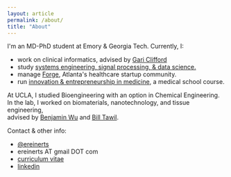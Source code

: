 ```yaml
---
layout: article
permalink: /about/
title: "About"
---
```


I'm an MD-PhD student at Emory & Georgia Tech. Currently, I:

+ work on clinical informatics, advised by [Gari Clifford](http://gdclifford.info/gari)
+ study [systems engineering, signal processing, & data science.](http://www.bme.gatech.edu/research/system.shtml)
+ manage [Forge](http://forgeatl.com), Atlanta's healthcare startup community.
+ run [innovation & entrepreneurship in medicine](https://docs.google.com/document/d/1ir09RVo8xeuBltDeATvJWjpzTf8EDUDHjj5QUPDtKrE/edit?usp=sharing), a medical school course.

At UCLA, I studied Bioengineering with an option in Chemical Engineering.<br>
In the lab, I worked on biomaterials, nanotechnology, and tissue engineering,<br> advised by [Benjamin Wu](http://www.bioeng.ucla.edu/people/faculty/Faculty/benjamin-m.-wu-d.d.s.-ph.d) and [Bill Tawil](http://www.bioeng.ucla.edu/people/faculty/adjunct-faculty/bill-j.-tawil-ph.d).

Contact & other info:

+ [@ereinerts](http://www.twitter.com/ereinerts)
+ <a>ereinerts AT gmail DOT com</a>
+ [curriculum vitae](https://dl.dropboxusercontent.com/u/1102315/Erik%20Reinertsen%20CV.pdf)
+ [linkedin](http://www.linkedin.com/in/erikreinertsen/)
